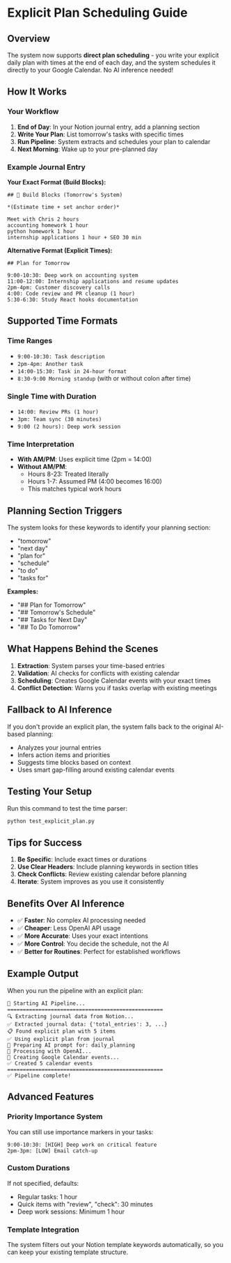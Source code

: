# Explicit Plan Scheduling Guide

## Overview

The system now supports **direct plan scheduling** - you write your explicit daily plan with times at the end of each day, and the system schedules it directly to your Google Calendar. No AI inference needed!

## How It Works

### Your Workflow

1. **End of Day**: In your Notion journal entry, add a planning section
2. **Write Your Plan**: List tomorrow's tasks with specific times
3. **Run Pipeline**: System extracts and schedules your plan to calendar
4. **Next Morning**: Wake up to your pre-planned day

### Example Journal Entry

**Your Exact Format (Build Blocks):**
```
## 📅 Build Blocks (Tomorrow's System)

*(Estimate time + set anchor order)*

Meet with Chris 2 hours
accounting homework 1 hour
python homework 1 hour
internship applications 1 hour + SEO 30 min
```

**Alternative Format (Explicit Times):**
```
## Plan for Tomorrow

9:00-10:30: Deep work on accounting system
11:00-12:00: Internship applications and resume updates
2pm-4pm: Customer discovery calls
4:00: Code review and PR cleanup (1 hour)
5:30-6:30: Study React hooks documentation
```

## Supported Time Formats

### Time Ranges
- `9:00-10:30: Task description`
- `2pm-4pm: Another task`
- `14:00-15:30: Task in 24-hour format`
- `8:30-9:00 Morning standup` (with or without colon after time)

### Single Time with Duration
- `14:00: Review PRs (1 hour)`
- `3pm: Team sync (30 minutes)`
- `9:00 (2 hours): Deep work session`

### Time Interpretation
- **With AM/PM**: Uses explicit time (2pm = 14:00)
- **Without AM/PM**:
  - Hours 8-23: Treated literally
  - Hours 1-7: Assumed PM (4:00 becomes 16:00)
  - This matches typical work hours

## Planning Section Triggers

The system looks for these keywords to identify your planning section:
- "tomorrow"
- "next day"
- "plan for"
- "schedule"
- "to do"
- "tasks for"

**Examples:**
- "## Plan for Tomorrow"
- "## Tomorrow's Schedule"
- "## Tasks for Next Day"
- "## To Do Tomorrow"

## What Happens Behind the Scenes

1. **Extraction**: System parses your time-based entries
2. **Validation**: AI checks for conflicts with existing calendar
3. **Scheduling**: Creates Google Calendar events with your exact times
4. **Conflict Detection**: Warns you if tasks overlap with existing meetings

## Fallback to AI Inference

If you don't provide an explicit plan, the system falls back to the original AI-based planning:
- Analyzes your journal entries
- Infers action items and priorities
- Suggests time blocks based on context
- Uses smart gap-filling around existing calendar events

## Testing Your Setup

Run this command to test the time parser:
```bash
python test_explicit_plan.py
```

## Tips for Success

1. **Be Specific**: Include exact times or durations
2. **Use Clear Headers**: Include planning keywords in section titles
3. **Check Conflicts**: Review existing calendar before planning
4. **Iterate**: System improves as you use it consistently

## Benefits Over AI Inference

- ✅ **Faster**: No complex AI processing needed
- ✅ **Cheaper**: Less OpenAI API usage
- ✅ **More Accurate**: Uses your exact intentions
- ✅ **More Control**: You decide the schedule, not the AI
- ✅ **Better for Routines**: Perfect for established workflows

## Example Output

When you run the pipeline with an explicit plan:
```
🚀 Starting AI Pipeline...
==================================================
🔍 Extracting journal data from Notion...
✅ Extracted journal data: {'total_entries': 3, ...}
📋 Found explicit plan with 5 items
✅ Using explicit plan from journal
📝 Preparing AI prompt for: daily_planning
🤖 Processing with OpenAI...
📅 Creating Google Calendar events...
✅ Created 5 calendar events
==================================================
✅ Pipeline complete!
```

## Advanced Features

### Priority Importance System
You can still use importance markers in your tasks:
```
9:00-10:30: [HIGH] Deep work on critical feature
2pm-3pm: [LOW] Email catch-up
```

### Custom Durations
If not specified, defaults:
- Regular tasks: 1 hour
- Quick items with "review", "check": 30 minutes
- Deep work sessions: Minimum 1 hour

### Template Integration
The system filters out your Notion template keywords automatically, so you can keep your existing template structure.
